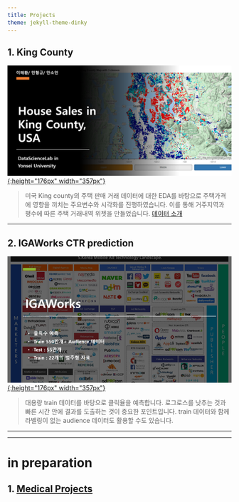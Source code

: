 ```yaml
---
title: Projects
theme: jekyll-theme-dinky
---
```



## 1. King County  

[![kc](/assets/img/sample/[PR][kc]title.png){:height="176px" width="357px"}](https://github.com/HaeHwan/HaeHwan.github.io/blob/master/assets/projects/KC%20house%20price/%5BHouse%5D%5Bpr2-2%5D%20%ED%81%B4%EB%9F%AC%EC%8A%A4%ED%84%B0%EB%A7%81/%5BHouse%5D%5Bpr2-2%5D%20%ED%81%B4%EB%9F%AC%EC%8A%A4%ED%84%B0%EB%A7%81.md)

> 미국 King county의 주택 판매 거래 데이터에 대한 EDA를 바탕으로 주택가격에 영향을 끼치는 주요변수와 시각화를 진행하였습니다. 이를 통해 거주지역과 평수에 따른 주택 거래내역 위젯을 만들었습니다. [데이터 소개](https://webcache.googleusercontent.com/search?q=cache:PRey_KADxA8J:https://www.teacheron.com/dwld-file%3FfileName%3D8p%26key%3Djf+&cd=2&hl=en&ct=clnk&gl=kr)

***  

## 2. IGAWorks CTR prediction

[![kc](/assets/img/sample/[PR][CTR]title.png){:height="176px" width="357px"}](https://github.com/HaeHwan/HaeHwan.github.io/tree/master/assets/projects/IGAWorks)

> 대용량 train 데이터를 바탕으로 클릭율을 예측합니다. 로그로스를 낮추는 것과 빠른 시간 안에 결과를 도출하는 것이 중요한 포인트입니다. train 데이터와 함께 라벨링이 없는 audience 데이터도 활용할 수도 있습니다.


*** 
***  
  
    
      
      
# in preparation

## 1. [Medical Projects](https://medicalproject1.github.io/beta/) 


